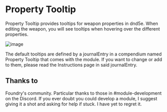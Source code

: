 # Property Tooltip

Property Tooltip provides tooltips for weapon properties in dnd5e. When editing the weapon, you will see tooltips when hovering over the different properties.

![image](https://user-images.githubusercontent.com/39592771/232679143-9917a85d-c461-4892-bd26-27ba57cbc4d7.png)

The default tooltips are defined by a journalEntry in a compendium named Property Tooltip that comes with the module. If you want to change or add to them, please read the Instructions page in said journalEntry.

## Thanks to
Foundry's community. Particular thanks to those in #module-development on the Discord. If you ever doubt you could develop a module, I suggest giving it a shot and asking for help if stuck. I have yet to regret it.
